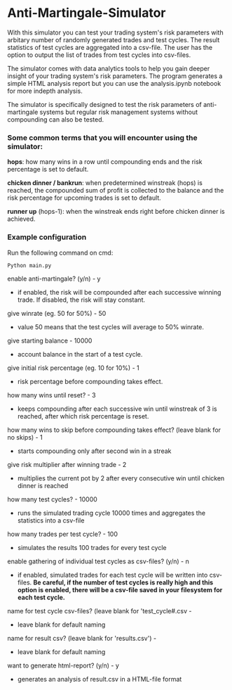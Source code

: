 # Anti-Martingale-Simulator

With this simulator you can test your trading system's risk parameters with arbitary number of randomly generated trades and test cycles. The result statistics of test cycles are aggregated into a csv-file. The user has the option to output the list of trades from test cycles into csv-files.

The simulator comes with data analytics tools to help you gain deeper insight of your trading system's risk parameters. The program generates a simple HTML analysis report but you can use the analysis.ipynb notebook for more indepth analysis.

The simulator is specifically designed to test the risk parameters of anti-martingale systems but regular risk management systems without compounding can also be tested.

### Some common terms that you will encounter using the simulator:

<strong>hops</strong>: how many wins in a row until compounding ends and the risk percentage is set to default.

<strong>chicken dinner / bankrun</strong>: when predetermined winstreak (hops) is reached, the compounded sum of profit is collected to the balance and the risk percentage for upcoming trades is set to default.

<strong>runner up</strong> (hops-1): when the winstreak ends right before chicken dinner is achieved.

### Example configuration

Run the following command on cmd:
```
Python main.py
```

enable anti-martingale? (y/n) - y
- if enabled, the risk will be compounded after each successive winning trade. If disabled, the risk will stay constant.

give winrate (eg. 50 for 50%) - 50
- value 50 means that the test cycles will average to 50% winrate.
  
give starting balance - 10000
- account balance in the start of a test cycle.

give initial risk percentage (eg. 10 for 10%) - 1
- risk percentage before compounding takes effect.
  
how many wins until reset? - 3
- keeps compounding after each successive win until winstreak of 3 is reached, after which risk percentage is reset.

how many wins to skip before compounding takes effect? (leave blank for no skips) - 1
- starts compounding only after second win in a streak

give risk multiplier after winning trade - 2
- multiplies the current pot by 2 after every consecutive win until chicken dinner is reached
  
how many test cycles? - 10000
- runs the simulated trading cycle 10000 times and aggregates the statistics into a csv-file

how many trades per test cycle? - 100
- simulates the results 100 trades for every test cycle
  
enable gathering of individual test cycles as csv-files? (y/n) - n
- if enabled, simulated trades for each test cycle will be written into csv-files. <strong>Be careful, if the number of test cycles is really high and this option is enabled, there will be a csv-file saved in your filesystem for each test cycle.</strong>

name for test cycle csv-files? (leave blank for 'test_cycle#.csv -
- leave blank for default naming
  
name for result csv? (leave blank for 'results.csv') -
- leave blank for default naming

want to generate html-report? (y/n) - y
- generates an analysis of result.csv in a HTML-file format
